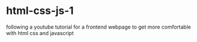 # html-css-js-1
following a youtube tutorial for a frontend webpage to get more comfortable with html css and javascript
